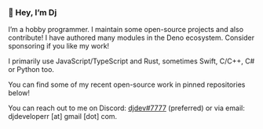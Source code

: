 ### 👋 Hey, I’m Dj

I’m a hobby programmer. I maintain some open-source projects and also contribute!
I have authored many modules in the Deno ecosystem.
Consider sponsoring if you like my work!

I primarily use JavaScript/TypeScript and Rust, sometimes Swift, C/C++,
C# or Python too.

You can find some of my recent open-source work in pinned repositories below!

You can reach out to me on Discord: [djdev#7777](https://djdev.deno.dev/discord) (preferred)
or via email: djdeveloperr [at] gmail [dot] com.
